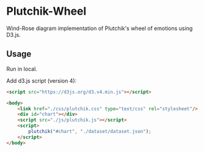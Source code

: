 # Plutchik-Wheel
Wind-Rose diagram implementation of Plutchik's wheel of emotions using D3.js.

## Usage
Run in local.

Add d3.js script (version 4):

```HTML
<script src="https://d3js.org/d3.v4.min.js"></script>
```

```HTML
<body>    
    <link href="./css/plutchik.css" type="text/css" rel="stylesheet"/>
    <div id="chart"></div>
    <script src="./js/plutchik.js"></script>
    <script>
        plutchik("#chart", "./dataset/dataset.json");
    </script>
</body>
```

